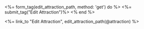 

<%= form_tag(edit_attraction_path, method: 'get') do %>
     <%= submit_tag("Edit Attraction")%>
<% end %>

<%= link_to "Edit Attraction", edit_attraction_path(@attraction) %>